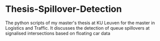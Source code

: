 # Thesis-Spillover-Detection
The python scripts of my master's thesis at KU Leuven for the master in Logistics and Traffic. It discusses the detection of queue spillovers at signalised intersections based on floating car data

